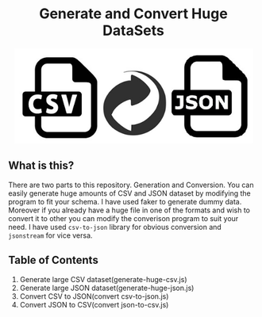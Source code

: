 <h1 align="center"> Generate and Convert Huge DataSets </h1>

<div align="center">
    <img src="https://github.com/Shwetabh1/Generate-Convert-Huge-Dataset-JSON-CSV/blob/master/icon.jpg" width="481" height="192" alt="Essential JavaScript"/>
  <br>
</div>


## What is this?
There are two parts to this repository. Generation and Conversion. You can easily generate huge amounts of CSV and JSON dataset by modifying the program to fit your schema. I have used faker to generate dummy data.
Moreover if you already have a huge file in one of the formats and wish to convert it to other you can modify the converison program  to suit your need. I have used `csv-to-json` library for obvious conversion and `jsonstream` for vice versa.

## Table of Contents
1. Generate large CSV dataset(generate-huge-csv.js) 
1. Generate large JSON dataset(generate-huge-json.js)
1. Convert CSV to JSON(convert csv-to-json.js)
1. Convert JSON to CSV(convert json-to-csv.js)




